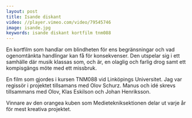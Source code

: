 ```yaml
---
layout: post
title: Isande diskant
video: //player.vimeo.com/video/79545746
image: isande.jpg
keywords: isande diskant kortfilm tnm088
---
```

En kortfilm som handlar om blindheten för ens begränsningar och vad ogenomtänkta handlingar kan få för konsekvenser.
Den utspelar sig i ett samhälle där musik klassas som, och är, en olaglig och farlig drog samt ett kompisgängs möte med ett missbruk.

En film som gjordes i kursen TNM088 vid Linköpings Universitet. Jag var regissör i projektet tillsamans med Olov Schurz.
Manus och idé skrevs tillsammans med Olov, Klas Eskilson och Johan Henriksson.

Vinnare av den orangea kuben som Medietekniksektionen delar ut varje år för mest kreativa projektet.
